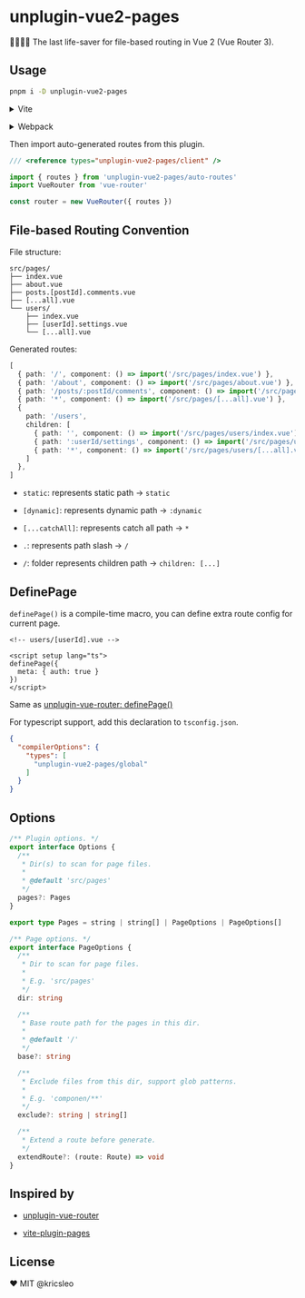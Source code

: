 # unplugin-vue2-pages

👋🏻👋🏻 The last life-saver for file-based routing in Vue 2 (Vue Router 3).

## Usage

```bash
pnpm i -D unplugin-vue2-pages
```

<details>
<summary>Vite</summary><br>

```ts
// vite.config.ts
import pages from 'unplugin-vue2-pages/vite'

export default defineConfig({
  plugins: [
    pages({ /* options */ }),
  ],
})
```

Example: [`playground/`](./playground/)

<br></details>

<details>
<summary>Webpack</summary><br>

```ts
// webpack.config.js
import pages from 'unplugin-vue2-pages/webpack'

module.exports = {
  plugins: [
    pages({ /* options */ })
  ]
}
```

<br></details>

Then import auto-generated routes from this plugin.

```ts
/// <reference types="unplugin-vue2-pages/client" />

import { routes } from 'unplugin-vue2-pages/auto-routes'
import VueRouter from 'vue-router'

const router = new VueRouter({ routes })
```

## File-based Routing Convention

File structure:

```
src/pages/
├── index.vue
├── about.vue
├── posts.[postId].comments.vue
├── [...all].vue
└── users/
    ├── index.vue
    ├── [userId].settings.vue
    └── [...all].vue
```

Generated routes:

```ts
[
  { path: '/', component: () => import('/src/pages/index.vue') },
  { path: '/about', component: () => import('/src/pages/about.vue') },
  { path: '/posts/:postId/comments', component: () => import('/src/pages/posts.[postId].comments.vue') },
  { path: '*', component: () => import('/src/pages/[...all].vue') },
  {
    path: '/users',
    children: [
      { path: '', component: () => import('/src/pages/users/index.vue') },
      { path: ':userId/settings', component: () => import('/src/pages/users/[userId].settings.vue') },
      { path: '*', component: () => import('/src/pages/users/[...all].vue') },
    ]
  },
]
```

- `static`: represents static path → `static`

- `[dynamic]`: represents dynamic path → `:dynamic`

- `[...catchAll]`: represents catch all path → `*`

- `.`: represents path slash → `/`

- `/`: folder represents children path → `children: [...]`

## DefinePage

`definePage()` is a compile-time macro, you can define extra route config for current page.

```vue
<!-- users/[userId].vue -->

<script setup lang="ts">
definePage({
  meta: { auth: true }
})
</script>
```

Same as [unplugin-vue-router: definePage()](https://uvr.esm.is/guide/extending-routes.html#definepage)

For typescript support, add this declaration to `tsconfig.json`.

```json
{
  "compilerOptions": {
    "types": [
      "unplugin-vue2-pages/global"
    ]
  }
}
```

## Options

```ts
/** Plugin options. */
export interface Options {
  /**
   * Dir(s) to scan for page files.
   *
   * @default 'src/pages'
   */
  pages?: Pages
}

export type Pages = string | string[] | PageOptions | PageOptions[]

/** Page options. */
export interface PageOptions {
  /**
   * Dir to scan for page files.
   *
   * E.g. 'src/pages'
   */
  dir: string

  /**
   * Base route path for the pages in this dir.
   *
   * @default '/'
   */
  base?: string

  /**
   * Exclude files from this dir, support glob patterns.
   *
   * E.g. 'componen/**'
   */
  exclude?: string | string[]

  /**
   * Extend a route before generate.
   */
  extendRoute?: (route: Route) => void
}
```

## Inspired by

- [unplugin-vue-router](https://github.com/posva/unplugin-vue-router)

- [vite-plugin-pages](https://github.com/hannoeru/vite-plugin-pages)

## License

❤️ MIT @kricsleo
